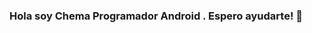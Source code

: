 ### Hola soy Chema Programador Android . Espero ayudarte! 👋

<!--
**Ochemoti/Ochemoti** is a ✨ _special_ ✨ repository because its `README.md` (this file) appears on your GitHub profile.
<!DOCTYPE HTML PUBLIC 
	>
<html>
	<head>
		<meta charset="UTF-8" />
		<title>Hola Mundo</title>
		<style>
			body {
				background-color: #fc9;
			}
			h1 { letter-spacing: 4px; 
				text-align: center;
			}
			img#logo {
				display: block;
				margin-left: auto;
				margin-right: auto;
				width: 50%;
				transition: width 1s
			}

			img#logo:hover {
				background-color: #6491ed;
				width: 60%;
				transition: width 1s;
			}	
    		
			#logo2 {
				display: block;
				margin-left: auto;
				margin-right: auto;
				width: 400px;
			}
		</style>
		<script></script>
	</head>
	
		
<body bgcolor="blue" >
	
<h1> Hola Mundo </h1>
<h2> Hola Mundo </h2>
<a href="http://www.uach.mx" >Página UACH</a>

<a href="http://www.uach.mx" ><img src="http://www.uach.mx/assets/img/custom/escudo_header_color_w.svg" width="20%"></a>

</br>
</br>
</br>	

<a href="http://www.uach.mx" ><img id="logo" src="http://www.uach.mx/assets/img/custom/escudo_header_color_w.svg"></a>

<h2> Hola Mundo </h2>



	</body>
</html>

Here are some ideas to get you started:

- 🔭 I’m currently working on ...
- 🌱 I’m currently learning ...
- 👯 I’m looking to collaborate on ...
- 🤔 I’m looking for help with ...
- 💬 Ask me about ...
- 📫 How to reach me: ...
- 😄 Pronouns: ...
- ⚡ Fun fact: ...
-->
